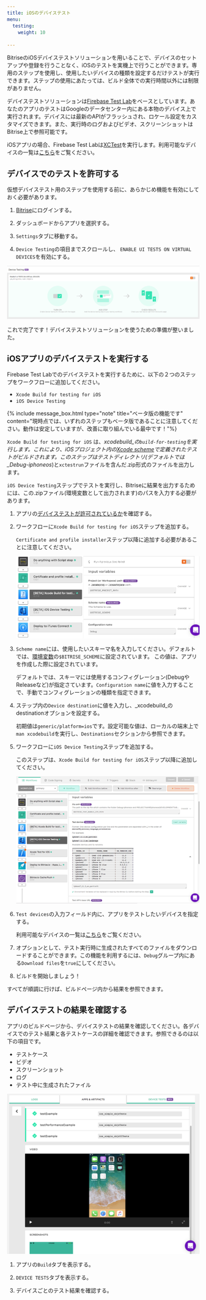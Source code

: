 ```yaml
---
title: iOSのデバイステスト
menu:
  testing:
    weight: 10

---
```

BitriseのiOSデバイステストソリューションを用いることで、デバイスのセットアップや登録を行うことなく、iOSのテストを実機上で行うことができます。専用のステップを使用し、使用したいデバイスの種類を設定するだけテストが実行できます。ステップの使用にあたっては、ビルド全体での実行時間以外には制限がありません。

デバイステストソリューションは[Firebase Test Lab](https://firebase.google.com/docs/test-lab/)をベースとしています。あなたのアプリのテストはGoogleのデータセンター内にある本物のデバイス上で実行されます。デバイスには最新のAPIがフラッシュされ、ロケール設定をカスタマイズできます。また、実行時のログおよびビデオ、スクリーンショットはBitrise上で参照可能です。

iOSアプリの場合、Firebase Test Labは[XCTest](https://developer.apple.com/documentation/xctest)を実行します。利用可能なデバイスの一覧は[こちら](https://firebase.google.com/docs/test-lab/ios/available-testing-devices)をご覧ください。

## デバイスでのテストを許可する

仮想デバイステスト用のステップを使用する前に、あらかじめ機能を有効にしておく必要があります。

1. [Bitrise](https://app.bitrise.io/)にログインする。

2. ダッシュボードからアプリを選択する。

3. `Settings`タブに移動する。

4. `Device Testing`の項目までスクロールし、 `ENABLE UI TESTS ON VIRTUAL DEVICES`を有効にする。

![](/img/settings-device-testing.png)

これで完了です！デバイステストソリューションを使うための準備が整いました。

## iOSアプリのデバイステストを実行する

Firebase Test Labでのデバイステストを実行するために、以下の２つのステップをワークフローに追加してください。

* `Xcode Build for testing for iOS`
* `iOS Device Testing`

{% include message_box.html type="note" title="ベータ版の機能です" content="現時点では、いずれのステップもベータ版であることに注意してください。動作は安定していますが、改善に取り組んでいる最中です！"%}

`Xcode Build for testing for iOS` は、_xcodebuild_の`build-for-testing`を実行します。これにより、iOSプロジェクト内の[Xcode scheme](https://developer.apple.com/library/archive/featuredarticles/XcodeConcepts/Concept-Schemes.html)で定義されたテストがビルドされます。このステップはテストディレクトリ(デフォルトでは_Debug-iphoneos_)と`xctestrun`ファイルを含んだ.zip形式のファイルを出力します。

`iOS Device Testing`ステップでテストを実行し、Bitriseに結果を出力するためには、この.zipファイル(環境変数として出力されます)のパスを入力する必要があります。

1. アプリの[デバイステストが許可されているか](/testing/virtual-device-testing-for-ios/#enabling-device-testing)を確認する。

2. ワークフローに`Xcode Build for testing for iOS`ステップを追加する。

   `Certificate and profile installer`ステップ以降に追加する必要があることに注意してください。

   ![](/img/xcode-build-for-test.png)

3. `Scheme name`には、使用したいスキーマ名を入力してください。デフォルトでは、[環境変数](https://devcenter.bitrise.io/builds/env-vars-secret-env-vars/)の`$BITRISE_SCHEME`に設定されています。 この値は、アプリを作成した際に設定されています。

   デフォルトでは、スキーマには使用するコンフィグレーション(DebugやReleaseなど)が指定さています。`Configuration name`に値を入力することで、手動でコンフィグレーションの種類を指定できます。

4. ステップ内の`Device destination`に値を入力し、_xcodebuild_のdestinationオプションを設定する。

   初期値は`generic/platform=ios`です。設定可能な値は、ローカルの端末上で`man xcodebuild`を実行し、`Destinations`セクションから参照できます。

5. ワークフローに`iOS Device Testing`ステップを追加する。

   このステップは、`Xcode Build for testing for iOS`ステップ以降に追加してください。

   ![](/img/ios-device-testing.png)

6. `Test devices`の入力フィールド内に、アプリをテストしたいデバイスを指定する。

   利用可能なデバイスの一覧は[こちら](https://firebase.google.com/docs/test-lab/ios/available-testing-devices)をご覧ください。

7. オプションとして、テスト実行時に生成されたすべてのファイルをダウンロードすることができます。この機能を利用するには、`Debug`グループ内にある`Download files`を`true`にしてください。

8. ビルドを開始しましょう！

すべてが順調に行けば、ビルドページ内から結果を参照できます。

## デバイステストの結果を確認する

アプリのビルドページから、デバイステストの結果を確認してください。各デバイスでのテスト結果と各テストケースの詳細を確認できます。参照できるのは以下の項目です。

* テストケース
* ビデオ
* スクリーンショット
* ログ
* テスト中に生成されたファイル

![](/img/test-results.png)

1. アプリの`Build`タブを表示する。

2. `DEVICE TESTS`タブを表示する。

3. デバイスごとのテスト結果を確認する。